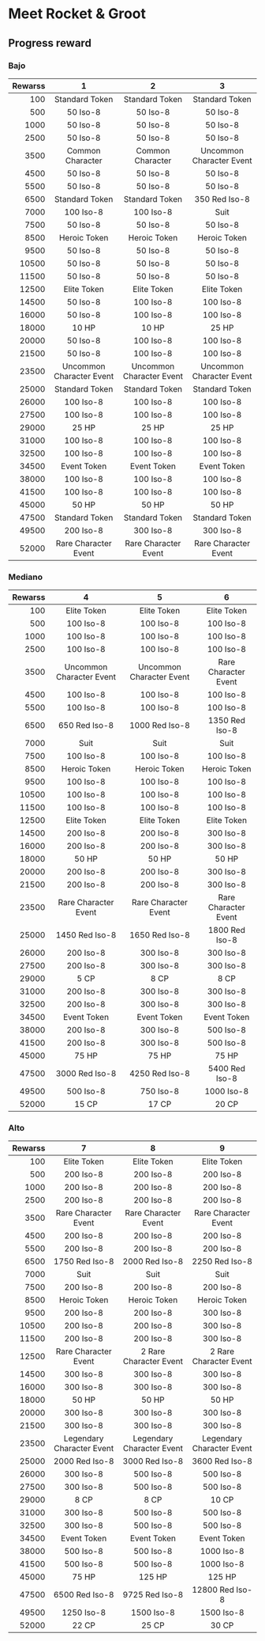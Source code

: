 # Meet Rocket & Groot

## Progress reward

### Bajo

| Rewarss |             1            |             2            |             3            |
|--------:|:------------------------:|:------------------------:|:------------------------:|
|     100 |      Standard Token      |      Standard Token      |      Standard Token      |
|     500 |         50 Iso-8         |         50 Iso-8         |         50 Iso-8         |
|    1000 |         50 Iso-8         |         50 Iso-8         |         50 Iso-8         |
|    2500 |         50 Iso-8         |         50 Iso-8         |         50 Iso-8         |
|    3500 |     Common Character     |     Common Character     | Uncommon Character Event |
|    4500 |         50 Iso-8         |         50 Iso-8         |         50 Iso-8         |
|    5500 |         50 Iso-8         |         50 Iso-8         |         50 Iso-8         |
|    6500 |      Standard Token      |      Standard Token      |       350 Red Iso-8      |
|    7000 |         100 Iso-8        |         100 Iso-8        |           Suit           |
|    7500 |         50 Iso-8         |         50 Iso-8         |         50 Iso-8         |
|    8500 |       Heroic Token       |       Heroic Token       |       Heroic Token       |
|    9500 |         50 Iso-8         |         50 Iso-8         |         50 Iso-8         |
|   10500 |         50 Iso-8         |         50 Iso-8         |         50 Iso-8         |
|   11500 |         50 Iso-8         |         50 Iso-8         |         50 Iso-8         |
|   12500 |        Elite Token       |        Elite Token       |        Elite Token       |
|   14500 |         50 Iso-8         |         100 Iso-8        |         100 Iso-8        |
|   16000 |         50 Iso-8         |         100 Iso-8        |         100 Iso-8        |
|   18000 |           10 HP          |           10 HP          |           25 HP          |
|   20000 |         50 Iso-8         |         100 Iso-8        |         100 Iso-8        |
|   21500 |         50 Iso-8         |         100 Iso-8        |         100 Iso-8        |
|   23500 | Uncommon Character Event | Uncommon Character Event | Uncommon Character Event |
|   25000 |      Standard Token      |      Standard Token      |      Standard Token      |
|   26000 |         100 Iso-8        |         100 Iso-8        |         100 Iso-8        |
|   27500 |         100 Iso-8        |         100 Iso-8        |         100 Iso-8        |
|   29000 |           25 HP          |           25 HP          |           25 HP          |
|   31000 |         100 Iso-8        |         100 Iso-8        |         100 Iso-8        |
|   32500 |         100 Iso-8        |         100 Iso-8        |         100 Iso-8        |
|   34500 |        Event Token       |        Event Token       |        Event Token       |
|   38000 |         100 Iso-8        |         100 Iso-8        |         100 Iso-8        |
|   41500 |         100 Iso-8        |         100 Iso-8        |         100 Iso-8        |
|   45000 |           50 HP          |           50 HP          |           50 HP          |
|   47500 |      Standard Token      |      Standard Token      |      Standard Token      |
|   49500 |         200 Iso-8        |         300 Iso-8        |         300 Iso-8        |
|   52000 |   Rare Character Event   |   Rare Character Event   |   Rare Character Event   |

### Mediano

| Rewarss |             4            |             5            |           6          |
|--------:|:------------------------:|:------------------------:|:--------------------:|
|     100 |        Elite Token       |        Elite Token       |      Elite Token     |
|     500 |         100 Iso-8        |         100 Iso-8        |       100 Iso-8      |
|    1000 |         100 Iso-8        |         100 Iso-8        |       100 Iso-8      |
|    2500 |         100 Iso-8        |         100 Iso-8        |       100 Iso-8      |
|    3500 | Uncommon Character Event | Uncommon Character Event | Rare Character Event |
|    4500 |         100 Iso-8        |         100 Iso-8        |       100 Iso-8      |
|    5500 |         100 Iso-8        |         100 Iso-8        |       100 Iso-8      |
|    6500 |       650 Red Iso-8      |      1000 Red Iso-8      |    1350 Red Iso-8    |
|    7000 |           Suit           |           Suit           |         Suit         |
|    7500 |         100 Iso-8        |         100 Iso-8        |       100 Iso-8      |
|    8500 |       Heroic Token       |       Heroic Token       |     Heroic Token     |
|    9500 |         100 Iso-8        |         100 Iso-8        |       100 Iso-8      |
|   10500 |         100 Iso-8        |         100 Iso-8        |       100 Iso-8      |
|   11500 |         100 Iso-8        |         100 Iso-8        |       100 Iso-8      |
|   12500 |        Elite Token       |        Elite Token       |      Elite Token     |
|   14500 |         200 Iso-8        |         200 Iso-8        |       300 Iso-8      |
|   16000 |         200 Iso-8        |         200 Iso-8        |       300 Iso-8      |
|   18000 |           50 HP          |           50 HP          |         50 HP        |
|   20000 |         200 Iso-8        |         200 Iso-8        |       300 Iso-8      |
|   21500 |         200 Iso-8        |         200 Iso-8        |       300 Iso-8      |
|   23500 |   Rare Character Event   |   Rare Character Event   | Rare Character Event |
|   25000 |      1450 Red Iso-8      |      1650 Red Iso-8      |    1800 Red Iso-8    |
|   26000 |         200 Iso-8        |         300 Iso-8        |       300 Iso-8      |
|   27500 |         200 Iso-8        |         300 Iso-8        |       300 Iso-8      |
|   29000 |           5 CP           |           8 CP           |         8 CP         |
|   31000 |         200 Iso-8        |         300 Iso-8        |       300 Iso-8      |
|   32500 |         200 Iso-8        |         300 Iso-8        |       300 Iso-8      |
|   34500 |        Event Token       |        Event Token       |      Event Token     |
|   38000 |         200 Iso-8        |         300 Iso-8        |       500 Iso-8      |
|   41500 |         200 Iso-8        |         300 Iso-8        |       500 Iso-8      |
|   45000 |           75 HP          |           75 HP          |         75 HP        |
|   47500 |      3000 Red Iso-8      |      4250 Red Iso-8      |    5400 Red Iso-8    |
|   49500 |         500 Iso-8        |         750 Iso-8        |      1000 Iso-8      |
|   52000 |           15 CP          |           17 CP          |         20 CP        |

### Alto

| Rewarss |             7             |             8             |             9             |
|--------:|:-------------------------:|:-------------------------:|:-------------------------:|
|     100 |        Elite Token        |        Elite Token        |        Elite Token        |
|     500 |         200 Iso-8         |         200 Iso-8         |         200 Iso-8         |
|    1000 |         200 Iso-8         |         200 Iso-8         |         200 Iso-8         |
|    2500 |         200 Iso-8         |         200 Iso-8         |         200 Iso-8         |
|    3500 |    Rare Character Event   |    Rare Character Event   |    Rare Character Event   |
|    4500 |         200 Iso-8         |         200 Iso-8         |         200 Iso-8         |
|    5500 |         200 Iso-8         |         200 Iso-8         |         200 Iso-8         |
|    6500 |       1750 Red Iso-8      |       2000 Red Iso-8      |       2250 Red Iso-8      |
|    7000 |            Suit           |            Suit           |            Suit           |
|    7500 |         200 Iso-8         |         200 Iso-8         |         200 Iso-8         |
|    8500 |        Heroic Token       |        Heroic Token       |        Heroic Token       |
|    9500 |         200 Iso-8         |         200 Iso-8         |         300 Iso-8         |
|   10500 |         200 Iso-8         |         200 Iso-8         |         300 Iso-8         |
|   11500 |         200 Iso-8         |         200 Iso-8         |         300 Iso-8         |
|   12500 |    Rare Character Event   |   2 Rare Character Event  |   2 Rare Character Event  |
|   14500 |         300 Iso-8         |         300 Iso-8         |         300 Iso-8         |
|   16000 |         300 Iso-8         |         300 Iso-8         |         300 Iso-8         |
|   18000 |           50 HP           |           50 HP           |           50 HP           |
|   20000 |         300 Iso-8         |         300 Iso-8         |         300 Iso-8         |
|   21500 |         300 Iso-8         |         300 Iso-8         |         300 Iso-8         |
|   23500 | Legendary Character Event | Legendary Character Event | Legendary Character Event |
|   25000 |       2000 Red Iso-8      |       3000 Red Iso-8      |       3600 Red Iso-8      |
|   26000 |         300 Iso-8         |         500 Iso-8         |         500 Iso-8         |
|   27500 |         300 Iso-8         |         500 Iso-8         |         500 Iso-8         |
|   29000 |            8 CP           |            8 CP           |           10 CP           |
|   31000 |         300 Iso-8         |         500 Iso-8         |         500 Iso-8         |
|   32500 |         300 Iso-8         |         500 Iso-8         |         500 Iso-8         |
|   34500 |        Event Token        |        Event Token        |        Event Token        |
|   38000 |         500 Iso-8         |         500 Iso-8         |         1000 Iso-8        |
|   41500 |         500 Iso-8         |         500 Iso-8         |         1000 Iso-8        |
|   45000 |           75 HP           |           125 HP          |           125 HP          |
|   47500 |       6500 Red Iso-8      |       9725 Red Iso-8      |      12800 Red Iso-8      |
|   49500 |         1250 Iso-8        |         1500 Iso-8        |         1500 Iso-8        |
|   52000 |           22 CP           |           25 CP           |           30 CP           |
